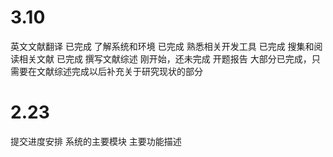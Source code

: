 
# 3.10

英文文献翻译           已完成
了解系统和环境         已完成
熟悉相关开发工具       已完成
搜集和阅读相关文献     已完成
撰写文献综述          刚开始，还未完成
开题报告             大部分已完成，只需要在文献综述完成以后补充关于研究现状的部分

# 2.23

提交进度安排
系统的主要模块
主要功能描述